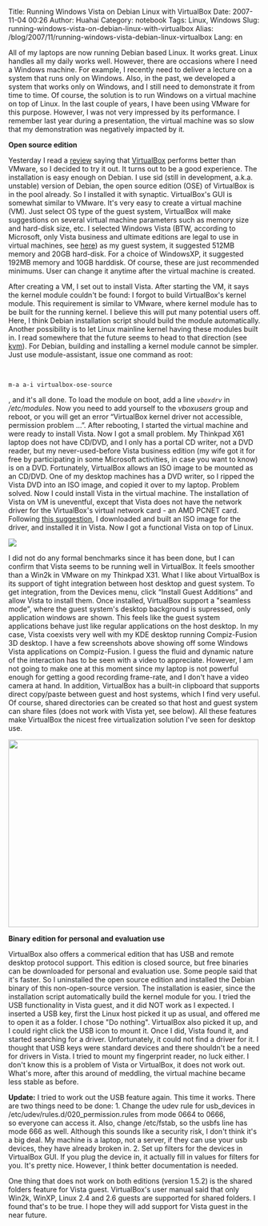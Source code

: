 Title: Running Windows Vista on Debian Linux with VirtualBox
Date: 2007-11-04 00:26
Author: Huahai
Category: notebook
Tags: Linux, Windows
Slug: running-windows-vista-on-debian-linux-with-virtualbox
Alias: /blog/2007/11/running-windows-vista-debian-linux-virtualbox
Lang: en

All of my laptops are now running Debian based Linux. It works great. Linux handles all my daily works well. However, there are occasions where I need a Windows machine. For example, I recently need to deliver a lecture on a system that runs only on Windows. Also, in the past, we developed a system that works only on Windows, and I still need to demonstrate it from time to time. Of course, the solution is to run Windows on a virtual machine on top of Linux. In the last couple of years, I have been using VMware for this purpose. However, I was not very impressed by its performance. I remember last year during a presentation, the virtual machine was so slow that my demonstration was negatively impacted by it.

**Open source edition**

Yesterday I read a [review](http://www.linux-gamers.net/smartsection.item.56/virtualbox-vs-qemu.html) saying that [VirtualBox](http://www.virtualbox.org/) performs better than VMware, so I decided to try it out. It turns out to be a good experience. The installation is easy enough on Debian. I use sid (still in development, a.k.a. unstable) version of Debian, the open source edition (OSE) of VirtualBox is in the pool already. So I installed it with synaptic. VirtualBox's GUI is somewhat similar to VMware. It's very easy to create a virtual machine (VM). Just select OS type of the guest system, VirtualBox will make suggestions on several virtual machine parameters such as memory size and hard-disk size, etc. I selected Windows Vista (BTW, according to Microsoft, only Vista business and ultimate editions are legal to use in virtual machines, see [here](http://blogs.zdnet.com/Bott/?p=159)) as my guest system, it suggested 512MB memory and 20GB hard-disk. For a choice of WindowsXP, it suggested 192MB memory and 10GB harddisk. Of course, these are just recommended minimums. User can change it anytime after the virtual machine is created.

After creating a VM, I set out to install Vista. After starting the VM, it says the kernel module couldn't be found: I forgot to build VirtualBox's kernel module. This requirement is similar to VMware, where kernel module has to be built for the running kernel. I believe this will put many potential users off. Here, I think Debian installation script should build the module automatically. Another possibility is to let Linux mainline kernel having these modules built in. I read somewhere that the future seems to head to that direction (see [kvm](http://kvm.qumranet.com/kvmwiki)). For Debian, building and installing a kernel module cannot be simpler. Just use module-assistant, issue one command as root:

 

`m-a a-i virtualbox-ose-source`

, and it's all done. To load the module on boot, add a line *`vboxdrv`* in */etc/modules*. Now you need to add yourself to the *vboxusers* group and reboot, or you will get an error “VirtualBox kernel driver not accessible, permission problem …”. After rebooting, I started the virtual machine and were ready to install Vista. Now I got a small problem. My Thinkpad X61 laptop does not have CD/DVD, and I only has a portal CD writer, not a DVD reader, but my never-used-before Vista business edition (my wife got it for free by participating in some Microsoft activities, in case you want to know) is on a DVD. Fortunately, VirtualBox allows an ISO image to be mounted as an CD/DVD. One of my desktop machines has a DVD writer, so I ripped the Vista DVD into an ISO image, and copied it over to my laptop. Problem solved. Now I could install Vista in the virtual machine. The installation of Vista on VM is uneventful, except that Vista does not have the network driver for the VirtualBox's virtual network card - an AMD PCNET card. Following [this suggestion](http://jhcore.com/2007/03/25/vista-on-ubuntu-using-virtualbox), I downloaded and built an ISO image for the driver, and installed it in Vista. Now I got a functional Vista on top of Linux.

<img src="http://farm3.static.flickr.com/2246/1849706026_8c9d323a32.jpg" id="__mce_tmp" />

I did not do any formal benchmarks since it has been done, but I can confirm that Vista seems to be running well in VirtualBox. It feels smoother than a Win2k in VMware on my Thinkpad X31. What I like about VirtualBox is its support of tight integration between host desktop and guest system. To get integration, from the Devices menu, click “Install Guest Additions” and allow Vista to install them. Once installed, VirtualBox support a "seamless mode", where the guest system's desktop background is supressed, only application windows are shown. This feels like the guest system applications behave just like regular applications on the host desktop. In my case, Vista coexists very well with my KDE desktop running Compiz-Fusion 3D desktop. I have a few screenshots above showing off some Windows Vista applications on Compiz-Fusion. I guess the fluid and dynamic nature of the interaction has to be seen with a video to appreciate. However, I am not going to make one at this moment since my laptop is not powerful enough for getting a good recording frame-rate, and I don't have a video camera at hand. In addition, VirtualBox has a built-in clipboard that supports direct copy/paste between guest and host systems, which I find very useful. Of course, shared directories can be created so that host and guest system can share files (does not work with Vista yet, see below). All these features make VirtualBox the nicest free virtualization solution I've seen for desktop use.

<img src="http://farm3.static.flickr.com/2218/1849706028_edccc7a3b7.jpg" id="__mce_tmp" width="500" height="375" />

**Binary edition for personal and evaluation use**

VirtualBox also offers a commerical edition that has USB and remote desktop protocol support. This edition is closed source, but free binaries can be downloaded for personal and evaluation use. Some people said that it's faster. So I uninstalled the open source edition and installed the Debian binary of this non-open-source version. The installation is easier, since the installation script automatically build the kernel module for you. I tried the USB functionality in Vista guest, and it did NOT work as I expected. I inserted a USB key, first the Linux host picked it up as usual, and offered me to open it as a folder. I chose "Do nothing". VirtualBox also picked it up, and I could right click the USB icon to mount it. Once I did, Vista found it, and started searching for a driver. Unfortunately, it could not find a driver for it. I thought that USB keys were standard devices and there shouldn't be a need for drivers in Vista. I tried to mount my fingerprint reader, no luck either. I don't know this is a problem of Vista or VirtualBox, it does not work out. What's more, after this around of meddling, the virtual machine became less stable as before.

**Update:** I tried to work out the USB feature again. This time it works. There are two things need to be done: 1. Change the udev rule for usb\_devices in /etc/udev/rules.d/020\_permission.rules from mode 0664 to 0666, so everyone can access it. Also, change /etc/fstab, so the usbfs line has mode 666 as well. Although this sounds like a security risk, I don't think it's a big deal. My machine is a laptop, not a server, if they can use your usb devices, they have already broken in. 2. Set up filters for the devices in VirtualBox GUI. If you plug the device in, it actually fill in values for filters for you. It's pretty nice. However, I think better documentation is needed.

One thing that does not work on both editions (version 1.5.2) is the shared folders feature for Vista guest. VirtualBox's user manual said that only Win2k, WinXP, Linux 2.4 and 2.6 guests are supported for shared folders. I found that's to be true. I hope they will add support for Vista guest in the near future.
